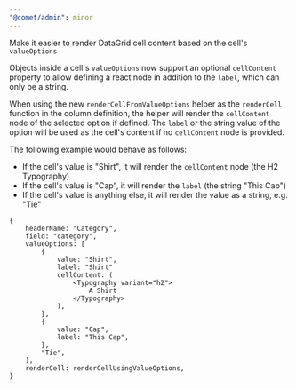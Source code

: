 ```yaml
---
"@comet/admin": minor
---
```


Make it easier to render DataGrid cell content based on the cell's `valueOptions`

Objects inside a cell's `valueOptions` now support an optional `cellContent` property to allow defining a react node in addition to the `label`, which can only be a string.

When using the new `renderCellFromValueOptions` helper as the `renderCell` function in the column definition, the helper will render the `cellContent` node of the selected option if defined.
The `label` or the string value of the option will be used as the cell's content if no `cellContent` node is provided.

The following example would behave as follows:

-   If the cell's value is "Shirt", it will render the `cellContent` node (the H2 Typography)
-   If the cell's value is "Cap", it will render the `label` (the string "This Cap")
-   If the cell's value is anything else, it will render the value as a string, e.g. "Tie"

```tsx
{
    headerName: "Category",
    field: "category",
    valueOptions: [
        {
            value: "Shirt",
            label: "Shirt"
            cellContent: (
                <Typography variant="h2">
                    A Shirt
                </Typography>
            ),
        },
        {
            value: "Cap",
            label: "This Cap",
        },
        "Tie",
    ],
    renderCell: renderCellUsingValueOptions,
}
```
